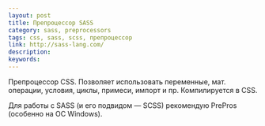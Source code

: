 ```yaml
---
layout: post
title: Препроцессор SASS
category: sass, preprocessors
tags: css, sass, scss, препроцессор
link: http://sass-lang.com/
description:
keywords:
---
```


<p>Препроцессор CSS. Позволяет использовать переменные, мат. операции, условия, циклы, примеси, импорт и пр. Компилируется в CSS.</p>
<p>Для работы с SASS (и его подвидом — SCSS) рекомендую PrePros (особенно на ОС Windows).</p>
